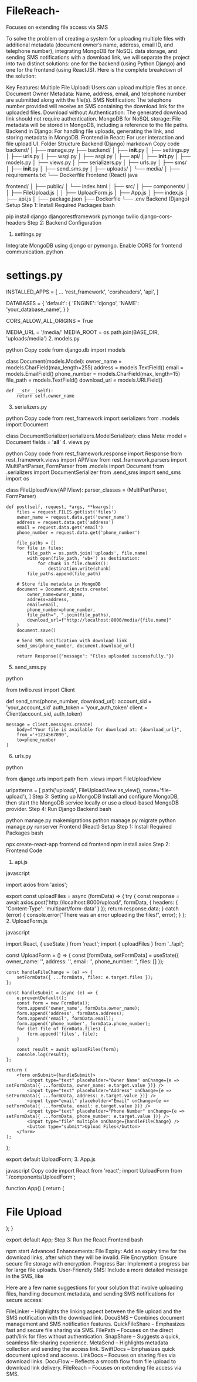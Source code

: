 # FileReach-
Focuses on extending file access via SMS

To solve the problem of creating a system for uploading multiple files with additional metadata (document owner’s name, address, email ID, and telephone number), integrating MongoDB for NoSQL data storage, and sending SMS notifications with a download link, we will separate the project into two distinct solutions: one for the backend (using Python Django) and one for the frontend (using ReactJS). Here is the complete breakdown of the solution:

Key Features:
Multiple File Upload: Users can upload multiple files at once.
Document Owner Metadata: Name, address, email, and telephone number are submitted along with the file(s).
SMS Notification: The telephone number provided will receive an SMS containing the download link for the uploaded files.
Download without Authentication: The generated download link should not require authentication.
MongoDB for NoSQL storage: File metadata will be stored in MongoDB, including a reference to the file paths.
Backend in Django: For handling file uploads, generating the link, and storing metadata in MongoDB.
Frontend in React: For user interaction and file upload UI.
Folder Structure
Backend (Django)
markdown
Copy code
backend/
│
├── manage.py
├── backend/
│   ├── __init__.py
│   ├── settings.py
│   ├── urls.py
│   ├── wsgi.py
│   ├── asgi.py
│
├── api/
│   ├── __init__.py
│   ├── models.py
│   ├── views.py
│   ├── serializers.py
│   ├── urls.py
│
├── sms/
│   ├── __init__.py
│   ├── send_sms.py
│
├── uploads/
│   └── media/
│
├── requirements.txt
└── Dockerfile
Frontend (React)
java

frontend/
│
├── public/
│   └── index.html
│
├── src/
│   ├── components/
│   │   ├── FileUpload.js
│   │   ├── UploadForm.js
│   ├── App.js
│   ├── index.js
│   ├── api.js
│
├── package.json
├── Dockerfile
└── .env
Backend (Django) Setup
Step 1: Install Required Packages
bash

pip install django djangorestframework pymongo twilio django-cors-headers
Step 2: Backend Configuration
1. settings.py

Integrate MongoDB using djongo or pymongo.
Enable CORS for frontend communication.
python

# settings.py

INSTALLED_APPS = [
    ...
    'rest_framework',
    'corsheaders',
    'api',
]

DATABASES = {
    'default': {
        'ENGINE': 'djongo',
        'NAME': 'your_database_name',
    }
}

CORS_ALLOW_ALL_ORIGINS = True

MEDIA_URL = '/media/'
MEDIA_ROOT = os.path.join(BASE_DIR, 'uploads/media')
2. models.py

python
Copy code
from django.db import models

class Document(models.Model):
    owner_name = models.CharField(max_length=255)
    address = models.TextField()
    email = models.EmailField()
    phone_number = models.CharField(max_length=15)
    file_path = models.TextField()
    download_url = models.URLField()

    def __str__(self):
        return self.owner_name
3. serializers.py

python
Copy code
from rest_framework import serializers
from .models import Document

class DocumentSerializer(serializers.ModelSerializer):
    class Meta:
        model = Document
        fields = '__all__'
4. views.py

python
Copy code
from rest_framework.response import Response
from rest_framework.views import APIView
from rest_framework.parsers import MultiPartParser, FormParser
from .models import Document
from .serializers import DocumentSerializer
from .send_sms import send_sms
import os

class FileUploadView(APIView):
    parser_classes = (MultiPartParser, FormParser)

    def post(self, request, *args, **kwargs):
        files = request.FILES.getlist('files')
        owner_name = request.data.get('owner_name')
        address = request.data.get('address')
        email = request.data.get('email')
        phone_number = request.data.get('phone_number')

        file_paths = []
        for file in files:
            file_path = os.path.join('uploads', file.name)
            with open(file_path, 'wb+') as destination:
                for chunk in file.chunks():
                    destination.write(chunk)
            file_paths.append(file_path)

        # Store file metadata in MongoDB
        document = Document.objects.create(
            owner_name=owner_name,
            address=address,
            email=email,
            phone_number=phone_number,
            file_path=", ".join(file_paths),
            download_url=f"http://localhost:8000/media/{file.name}"
        )
        document.save()

        # Send SMS notification with download link
        send_sms(phone_number, document.download_url)

        return Response({"message": "Files uploaded successfully."})
5. send_sms.py

python

from twilio.rest import Client

def send_sms(phone_number, download_url):
    account_sid = 'your_account_sid'
    auth_token = 'your_auth_token'
    client = Client(account_sid, auth_token)

    message = client.messages.create(
        body=f"Your file is available for download at: {download_url}",
        from_='+1234567890',
        to=phone_number
    )
6. urls.py

python

from django.urls import path
from .views import FileUploadView

urlpatterns = [
    path('upload/', FileUploadView.as_view(), name='file-upload'),
]
Step 3: Setting up MongoDB
Install and configure MongoDB, then start the MongoDB service locally or use a cloud-based MongoDB provider.
Step 4: Run Django Backend
bash

python manage.py makemigrations
python manage.py migrate
python manage.py runserver
Frontend (React) Setup
Step 1: Install Required Packages
bash

npx create-react-app frontend
cd frontend
npm install axios
Step 2: Frontend Code
1. api.js

javascript

import axios from 'axios';

export const uploadFiles = async (formData) => {
    try {
        const response = await axios.post('http://localhost:8000/upload/', formData, {
            headers: {
                'Content-Type': 'multipart/form-data'
            }
        });
        return response.data;
    } catch (error) {
        console.error("There was an error uploading the files!", error);
    }
};
2. UploadForm.js

javascript

import React, { useState } from 'react';
import { uploadFiles } from '../api';

const UploadForm = () => {
    const [formData, setFormData] = useState({
        owner_name: '',
        address: '',
        email: '',
        phone_number: '',
        files: []
    });

    const handleFileChange = (e) => {
        setFormData({ ...formData, files: e.target.files });
    };

    const handleSubmit = async (e) => {
        e.preventDefault();
        const form = new FormData();
        form.append('owner_name', formData.owner_name);
        form.append('address', formData.address);
        form.append('email', formData.email);
        form.append('phone_number', formData.phone_number);
        for (let file of formData.files) {
            form.append('files', file);
        }

        const result = await uploadFiles(form);
        console.log(result);
    };

    return (
        <form onSubmit={handleSubmit}>
            <input type="text" placeholder="Owner Name" onChange={e => setFormData({ ...formData, owner_name: e.target.value })} />
            <input type="text" placeholder="Address" onChange={e => setFormData({ ...formData, address: e.target.value })} />
            <input type="email" placeholder="Email" onChange={e => setFormData({ ...formData, email: e.target.value })} />
            <input type="text" placeholder="Phone Number" onChange={e => setFormData({ ...formData, phone_number: e.target.value })} />
            <input type="file" multiple onChange={handleFileChange} />
            <button type="submit">Upload Files</button>
        </form>
    );
};

export default UploadForm;
3. App.js

javascript
Copy code
import React from 'react';
import UploadForm from './components/UploadForm';

function App() {
  return (
    <div className="App">
      <h1>File Upload</h1>
      <UploadForm />
    </div>
  );
}

export default App;
Step 3: Run the React Frontend
bash

npm start
Advanced Enhancements:
File Expiry: Add an expiry time for the download links, after which they will be invalid.
File Encryption: Ensure secure file storage with encryption.
Progress Bar: Implement a progress bar for large file uploads.
User-Friendly SMS: Include a more detailed message in the SMS, like


Here are a few name suggestions for your solution that involve uploading files, handling document metadata, and sending SMS notifications for secure access:

FileLinker – Highlights the linking aspect between the file upload and the SMS notification with the download link.
DocuSMS – Combines document management and SMS notification features.
QuickFileShare – Emphasizes fast and secure file sharing via SMS.
FilePath – Focuses on the direct path/link for files without authentication.
SnapShare – Suggests a quick, seamless file-sharing experience.
MetaSend – Highlights metadata collection and sending the access link.
SwiftDocs – Emphasizes quick document upload and access.
LinkDocs – Focuses on sharing files via download links.
DocuFlow – Reflects a smooth flow from file upload to download link delivery.
FileReach – Focuses on extending file access via SMS.

